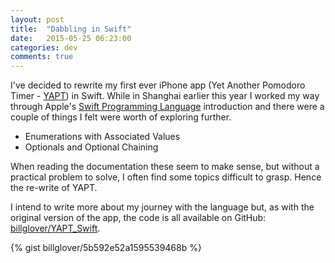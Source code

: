 ```yaml
---
layout: post
title:  "Dabbling in Swift"
date:   2015-05-25 06:23:00
categories: dev
comments: true
---
```


I've decided to rewrite my first ever iPhone app (Yet Another Pomodoro Timer - [YAPT](https://itunes.apple.com/gb/app/yapt-yet-another-pomodoro/id926057573?mt=8 "iTunes Store")) in Swift. While in Shanghai earlier this year I worked my way through Apple's [Swift Programming Language](https://developer.apple.com/library/ios/documentation/Swift/Conceptual/Swift_Programming_Language/index.html "About Swift") introduction and there were a couple of things I felt were worth of exploring further.

 - Enumerations with Associated Values
 - Optionals and Optional Chaining

When reading the documentation these seem to make sense, but without a practical problem to solve, I often find some topics difficult to grasp. Hence the re-write of YAPT.

I intend to write more about my journey with the language but, as with the original version of the app, the code is all available on GitHub: [billglover/YAPT_Swift](https://github.com/billglover/YAPT_Swift/tree/develop "YAPT_Swift development branch").

{% gist billglover/5b592e52a1595539468b %}